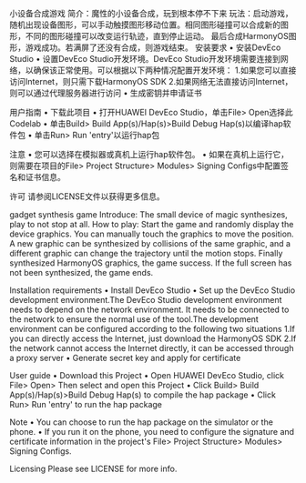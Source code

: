 小设备合成游戏
简介：魔性的小设备合成，玩到根本停不下来
玩法：启动游戏，随机出现设备图形，可以手动触摸图形移动位置。相同图形碰撞可以合成新的图形，不同的图形碰撞可以改变运行轨迹，直到停止运动。
    最后合成HarmonyOS图形，游戏成功。若满屏了还没有合成，则游戏结束。
安装要求
• 安装DevEco Studio
• 设置DevEco Studio开发环境。DevEco Studio开发环境需要连接到网络，以确保该正常使用。可以根据以下两种情况配置开发环境：
1.如果您可以直接访问Internet，则只需下载HarmonyOS SDK
2.如果网络无法直接访问Internet，则可以通过代理服务器进行访问
• 生成密钥并申请证书

用户指南
• 下载此项目
• 打开HUAWEI DevEco Studio，单击File> Open选择此Codelab
• 单击Build> Build App(s)/Hap(s)>Build Debug Hap(s)以编译hap软件包
• 单击Run> Run 'entry'以运行hap包

注意
• 您可以选择在模拟器或真机上运行hap软件包。
• 如果在真机上运行它，则需要在项目的File> Project Structure> Modules> Signing Configs中配置签名和证书信息。

许可
请参阅LICENSE文件以获得更多信息。    
    

gadget synthesis game
Introduce: The small device of magic synthesizes, play to not stop at all.
How to play: Start the game and randomly display the device graphics. You can manually touch the graphics to move the position. A new graphic can be synthesized by collisions of the same graphic, and a different graphic can change the trajectory until the motion stops.
             Finally synthesized HarmonyOS graphics, the game success. If the full screen has not been synthesized, the game ends.
            
Installation requirements
• Install DevEco Studio
• Set up the DevEco Studio development environment.The DevEco Studio development environment needs to depend on the network environment. It needs to be connected to the network to ensure the normal use of the tool.The development environment can be configured according to the following two situations
1.If you can directly access the Internet, just download the HarmonyOS SDK
2.If the network cannot access the Internet directly, it can be accessed through a proxy server
• Generate secret key and apply for certificate

User guide
• Download this Project
• Open HUAWEI DevEco Studio, click File> Open> Then select and open this Project
• Click Build> Build App(s)/Hap(s)>Build Debug Hap(s) to compile the hap package
• Click Run> Run 'entry' to run the hap package

Note
• You can choose to run the hap package on the simulator or the phone.
• If you run it on the phone, you need to configure the signature and certificate information in the project's File> Project Structure> Modules> Signing Configs.

Licensing
Please see LICENSE for more info.
